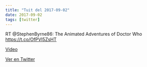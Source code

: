 ```yaml
---
title: "Tuit del 2017-09-02"
date: 2017-09-02
tags: [twitter]
---
```


RT @StephenByrne86: The Animated Adventures of Doctor Who https://t.co/OfPVI5ZsHT

[Video](/assets/videos/903916758045777920-85GsTC0F8Ug5IzqI.mp4)

[Ver en Twitter](https://twitter.com/i/web/status/903916758045777920)
